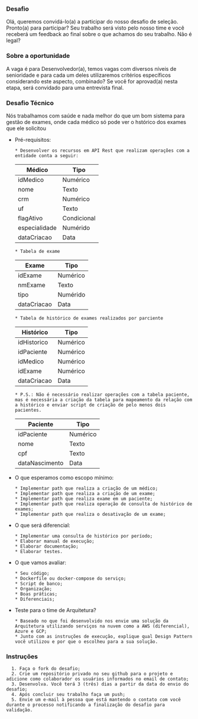 
### Desafio
Olá, queremos convidá-lo(a) a participar do nosso desafio de seleção.  Pronto(a) para participar? Seu trabalho será visto pelo nosso time e você receberá um feedback ao final sobre o que achamos do seu trabalho. Não é legal?

### Sobre a oportunidade 
A vaga é para Desenvolvedor(a), temos vagas com diversos níveis de senioridade e para cada um deles utilizaremos critérios específicos considerando este aspecto, combinado? 
Se você for aprovad(a) nesta etapa, será convidado para uma entrevista final.

### Desafio Técnico
  Nós trabalhamos com saúde e nada melhor do que um bom sistema para gestão de exames, onde cada médico só pode ver o hstórico dos exames que ele solicitou
  
  - Pré-requisitos:
    ```
    * Desenvolver os recursos em API Rest que realizam operações com a entidade conta a seguir:
    ```
    | Médico | Tipo |
    |-|-|
    | idMedico | Numérico |
    | nome | Texto |
    | crm | Numérico |
    | uf | Texto |
    | flagAtivo | Condicional |
    | especialidade | Numérido |
    | dataCriacao | Data |
    
    ```
    * Tabela de exame
    ```
    | Exame | Tipo |
    |-|-|
    | idExame | Numérico |
    | nmExame | Texto |
    | tipo | Numérido |
    | dataCriacao | Data |

    ```
    * Tabela de histórico de exames realizados por parciente
    ```
    | Histórico | Tipo |
    |-|-|
    | idHistorico | Numérico |
    | idPaciente | Numérico |
    | idMedico | Numérico |
    | idExame | Numérico |
    | dataCriacao | Data |

    ```
    * P.S.: Não é necessário realizar operações com a tabela paciente, mas é necessária a criação da tabela para mapeamento da relação com a histórico e enviar script de criação de pelo menos dois pacientes.
    ```

    | Paciente | Tipo |
    |-|-|
    | idPaciente | Numérico |
    | nome | Texto |
    | cpf | Texto |
    | dataNascimento | Data |    

  - O que esperamos como escopo mínimo:
    ```
    * Implementar path que realiza a criação de um médico;
    * Implementar path que realiza a criação de um exame;
    * Implementar path que realiza exame em um paciente;
    * Implementar path que realiza operação de consulta de histórico de exames;
    * Implementar path que realiza o desativação de um exame;
    ```
  - O que será diferencial:
    ```
    * Implementar uma consulta de histórico por período;
    * Elaborar manual de execução;
    * Elaborar documentação;
    * Elaborar testes.
    ```
    
  - O que vamos avaliar:
    ```
    * Seu código; 
    * Dockerfile ou docker-compose do serviço;
    * Script de banco;
    * Organização;
    * Boas práticas;
    * Diferenciais; 
    ```

  - Teste para o time de Arquitetura? 
    ```
    * Baseado no que foi desenvolvido nos envie uma solução da Arquitetura utilizando serviços na nuvem como a AWS (diferencial), Azure e GCP;
    * Junto com as instruções de execução, explique qual Design Pattern você utilizou e por que o escolheu para a sua solução.
    ```
  

### Instruções
      1. Faça o fork do desafio;
      2. Crie um repositório privado no seu github para o projeto e adicione como colaborador os usuários informados no email de contato;
      3. Desenvolva. Você terá 3 (três) dias a partir da data do envio do desafio; 
      4. Após concluir seu trabalho faça um push; 
      5. Envie um e-mail à pessoa que está mantendo o contato com você durante o processo notificando a finalização do desafio para validação.
